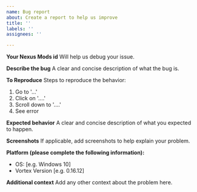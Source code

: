 ```yaml
---
name: Bug report
about: Create a report to help us improve
title: ''
labels: ''
assignees: ''

---
```


**Your Nexus Mods id**
Will help us debug your issue.

**Describe the bug**
A clear and concise description of what the bug is.

**To Reproduce**
Steps to reproduce the behavior:
1. Go to '...'
2. Click on '....'
3. Scroll down to '....'
4. See error

**Expected behavior**
A clear and concise description of what you expected to happen.

**Screenshots**
If applicable, add screenshots to help explain your problem.

**Platform (please complete the following information):**
 - OS: [e.g. Windows 10]
 - Vortex Version [e.g. 0.16.12]

**Additional context**
Add any other context about the problem here.
